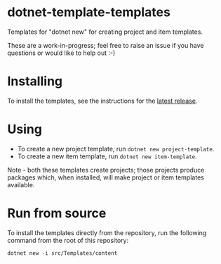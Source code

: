 # dotnet-template-templates

Templates for "dotnet new" for creating project and item templates.

These are a work-in-progress; feel free to raise an issue if you have questions or would like to help out :-)

# Installing

To install the templates, see the instructions for the [latest release](https://github.com/tintoy/dotnet-template-templates/releases/latest).

# Using

* To create a new project template, run `dotnet new project-template`.
* To create a new item template, run `dotnet new item-template`.

Note - both these templates create projects; those projects produce packages which, when installed, will make project or item templates available.

# Run from source

To install the templates directly from the repository, run the following command from the root of this repository:

```
dotnet new -i src/Templates/content
```
